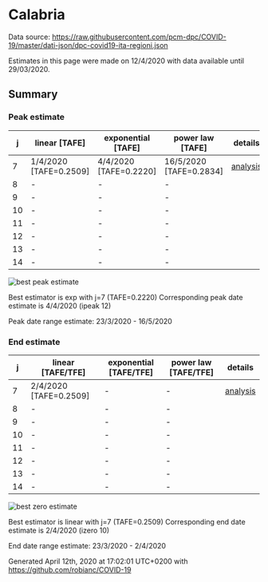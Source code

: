 # Calabria


Data source: https://raw.githubusercontent.com/pcm-dpc/COVID-19/master/dati-json/dpc-covid19-ita-regioni.json

Estimates in this page were made on 12/4/2020 with data available until 29/03/2020.


## Summary 

### Peak estimate 
|j|linear [TAFE]|exponential [TAFE]|power law [TAFE]|details|
|---|----|-----------|---------|-------|
|7|1/4/2020 [TAFE=0.2509]|4/4/2020 [TAFE=0.2220]|16/5/2020 [TAFE=0.2834]|[analysis](COVID-19_calabria_j7_2020-03-29.md)|
|8|-|-|-||
|9|-|-|-||
|10|-|-|-||
|11|-|-|-||
|12|-|-|-||
|13|-|-|-||
|14|-|-|-||

![best peak estimate](COVID-19_calabria_j7_2020-03-29.png)

Best estimator is exp with j=7 (TAFE=0.2220)
Corresponding peak date estimate is 4/4/2020 (ipeak 12)


Peak date range estimate: 23/3/2020 - 16/5/2020

### End estimate 
|j|linear [TAFE/TFE]|exponential [TAFE/TFE]|power law [TAFE/TFE]|details|
|---|----|-----------|---------|-------|
|7|2/4/2020 [TAFE=0.2509]|-|-|[analysis](COVID-19_calabria_j7_2020-03-29.md)|
|8|-|-|-||
|9|-|-|-||
|10|-|-|-||
|11|-|-|-||
|12|-|-|-||
|13|-|-|-||
|14|-|-|-||

![best zero estimate](COVID-19_calabria_j7_2020-03-29.png)

Best estimator is linear with j=7 (TAFE=0.2509)
Corresponding end date estimate is 2/4/2020 (izero 10)


End date range estimate: 23/3/2020 - 2/4/2020

Generated April 12th, 2020 at 17:02:01 UTC+0200 with https://github.com/robianc/COVID-19
